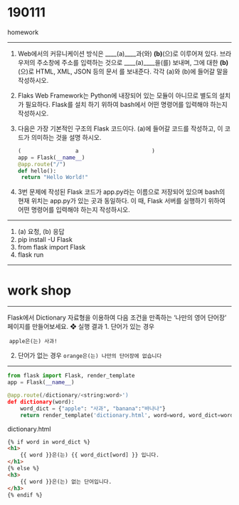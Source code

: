 # 190111

homework

---

1. Web에서의 커뮤니케이션 방식은 ____(a)____과(와) ____(b)____(으)로 이루어져 있다. 브라우저의 주소창에 주소를 입력하는 것으로 ____(a)____을(를) 보내며, 그에 대한 ____(b)____(으)로 HTML, XML, JSON 등의 문서 를 보내준다. 각각 (a)와 (b)에 들어갈 말을 작성하시오.

2. Flaks Web Framework는 Python에 내장되어 있는 모듈이 아니므로 별도의 설치가 필요하다. Flask를 설치 하기 위하여 bash에서 어떤 명령어를 입력해야 하는지 작성하시오.

3. 다음은 가장 기본적인 구조의 Flask 코드이다. (a)에 들어갈 코드를 작성하고, 이 코드가 의미하는 것을 설명 하시오.

   ```python
   (                 a                       )
   app = Flask(__name__)
   @app.route("/")
   def hello():
   	return "Hello World!"
   ```

   

4. 3번 문제에 작성된 Flask 코드가 app.py라는 이름으로 저장되어 있으며 bash의 현재 위치는 app.py가 있는 곳과 동일하다. 이 때, Flask 서버를 실행하기 위하여 어떤 명령어를 입력해야 하는지 작성하시오.

---

1. (a) 요청, (b) 응답
2. pip install -U Flask
3. from flask import Flask
4. flask run

---

# work shop

---

 Flask에서 Dictionary 자료형을 이용하여 다음 조건을 만족하는 ‘나만의 영어 단어장’ 페이지를 만들어보세요.
❖ 실행 결과 1. 단어가 있는 경우

​		`apple은(는) 사과!`

2. 단어가 없는 경우
  	`orange은(는) 나만의 단어장에 없습니다`

---

```python
from flask import Flask, render_template
app = Flask(__name__)

@app.route(/dictionary/<string:word>')
def dictionary(word):
	word_dict = {"apple": "사과", "banana":"바나나"}
	return render_template('dictionary.html', word=word, word_dict=word_dict)
```

dictionary.html

```html
{% if word in word_dict %}
<h1>
    {{ word }}은(는) {{ word_dict[word] }} 입니다.
</h1>
{% else %}
<h3>
    {{ word }}은(는) 없는 단어입니다.
</h3>
{% endif %}
```



